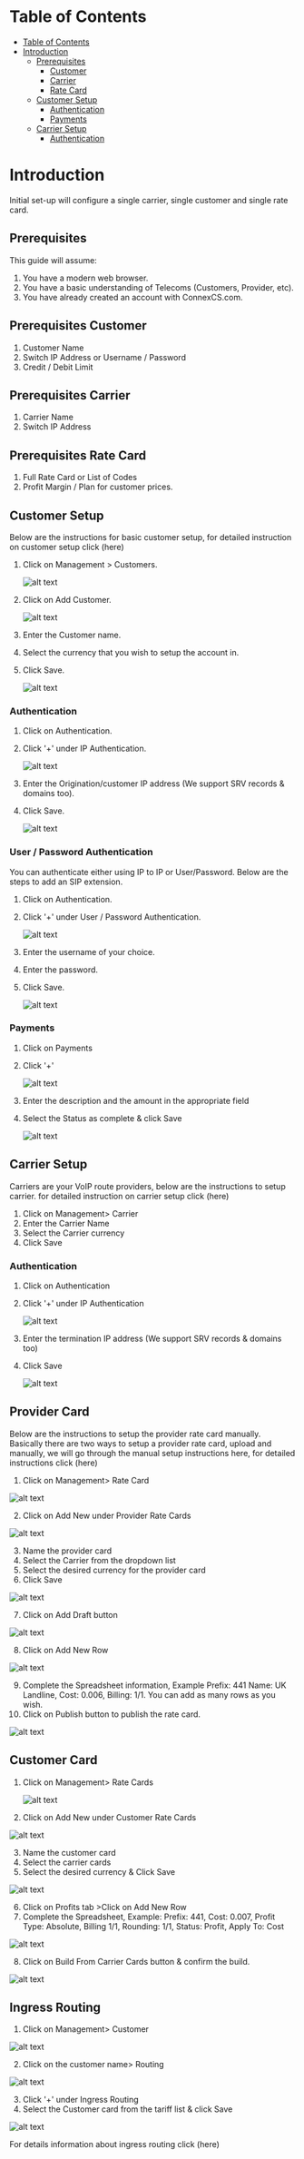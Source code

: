 # Table of Contents

* [Table of Contents](#table-of-contents)
* [Introduction](#introduction)
  * [Prerequisites](#prerequisites)
    * [Customer](#prerequisites-customer)
    * [Carrier](#prerequisites-carrier)
    * [Rate Card](#prerequisites-rate-card)
  * [Customer Setup](#customer-setup)
    * [Authentication](#authentication)
    * [Payments](#payments)
  * [Carrier Setup](#carrier-setup)
    * [Authentication](#authentication)
   



# Introduction

Initial set-up will configure a single carrier, single customer and single rate card.

## Prerequisites

This guide will assume: 

1. You have a modern web browser. 
2. You have a basic understanding of Telecoms (Customers, Provider, etc). 
3. You have already created an account with ConnexCS.com.

## Prerequisites Customer

1. Customer Name
2. Switch IP Address or Username / Password
3. Credit / Debit Limit

## Prerequisites Carrier

1. Carrier Name
2. Switch IP Address

## Prerequisites Rate Card

1. Full Rate Card or List of Codes
2. Profit Margin / Plan for customer prices.

## Customer Setup

Below are the instructions for basic customer setup, for detailed instruction on customer setup click (here) 

1. Click on Management > Customers.
  
    ![alt text][customer-dashboard-new]

2. Click on Add Customer.

    ![alt text][add-customer-new]

3. Enter the Customer name. 
4. Select the currency that you wish to setup the account in.
5. Click Save.

    ![alt text][customer-save-new]

### Authentication

1. Click on Authentication.
2. Click '+' under IP Authentication. 

    ![alt text][ip-auth-new]

3. Enter the Origination/customer IP address (We support SRV records & domains too).
4. Click Save.

    ![alt text][ip-auth-2-new]

### User / Password Authentication

You can authenticate either using IP to IP or User/Password. Below are the steps to add an SIP extension.

1. Click on Authentication.
2. Click '+' under User / Password Authentication.

    ![alt text][user-auth-1-new]

3. Enter the username of your choice.
4. Enter the password.
5. Click Save.

    ![alt text][user-auth-new]

### Payments

1. Click on Payments
2. Click '+' 

    ![alt text][payment-1-new]

3. Enter the description and the amount in the appropriate field 
4. Select the Status as complete & click Save

    ![alt text][payment-2-new]

## Carrier Setup

Carriers are your VoIP route providers, below are the instructions to setup carrier. for detailed instruction on carrier setup click (here)

1. Click on Management> Carrier
2. Enter the Carrier Name
3. Select the Carrier currency
4. Click Save

### Authentication

1. Click on Authentication
2. Click '+' under IP Authentication

    ![alt text][carrier-auth]

3. Enter the termination IP address (We support SRV records & domains too)
4. Click Save

    ![alt text][carrier-auth-1]

## Provider Card

Below are the instructions to setup the provider rate card manually. Basically there are two ways to setup a provider rate card, upload and manually, we will go through the manual setup instructions here, for detailed instructions click (here)
 
1. Click on Management> Rate Card
  
  ![alt text][provider-card-dashbboard] 
  
2. Click on Add New under Provider Rate Cards

  ![alt text][provider-ratecard]

3. Name the provider card
4. Select the Carrier from the dropdown list
5. Select the desired currency for the provider card
6. Click Save

 ![alt text][add-new-provider]

7. Click on Add Draft button

  ![alt text][add-draft]

8. Click on Add New Row

 ![alt text][add-new-row]

9. Complete the Spreadsheet information, Example Prefix: 441 Name: UK Landline, Cost: 0.006, Billing: 1/1. You can add as many rows as you wish.
10. Click on Publish button to publish the rate card.

 ![alt text][upload]


## Customer Card

1. Click on Management> Rate Cards

   ![alt text][provider-card-dashbboard] 

2. Click on Add New under Customer Rate Cards

 ![alt text][add-new-customer] 

3. Name the customer card
4. Select the carrier cards
5. Select the desired currency & Click Save

 ![alt text][add-new-customer-1] 
 
6. Click on Profits tab >Click on Add New Row
7. Complete the Spreadsheet, Example: Prefix: 441, Cost: 0.007, Profit Type: Absolute, Billing 1/1, Rounding: 1/1, Status: Profit, Apply To: Cost

  ![alt text][add-customer-2] 

8. Click on Build From Carrier Cards button & confirm the build.

![alt text][add-customer-3]

## Ingress Routing

1. Click on Management> Customer

 ![alt text][ingress-1]

2. Click on the customer name> Routing

 ![alt text][ingress-2]

3. Click '+' under Ingress Routing
4. Select the Customer card from the tariff list & click Save

 ![alt text][ingress-3]

For details information about ingress routing click (here)



[customer-dashboard-new]: https://raw.githubusercontent.com/digipigeon/connexcs-user-docs/master/new-img/customer-dashboard-new.png "customer-dashboard-new"
[add-customer-new]: https://raw.githubusercontent.com/digipigeon/connexcs-user-docs/master/new-img/add-customer-new.png "add-customer-new"
[customer-save-new]: https://raw.githubusercontent.com/digipigeon/connexcs-user-docs/master/new-img/customer-save-new.png "customer-save-new"
[ip-auth-new]: https://raw.githubusercontent.com/digipigeon/connexcs-user-docs/master/new-img/ip-auth-new.png "ip-auth-new"
[ip-auth-2-new]: https://raw.githubusercontent.com/digipigeon/connexcs-user-docs/master/new-img/ip-auth-2-new.png "ip-auth-2-new"
[user-auth-1-new]: https://raw.githubusercontent.com/digipigeon/connexcs-user-docs/master/new-img/user-auth-1-new.png "user-auth-1-new"
[user-auth-new]: https://raw.githubusercontent.com/digipigeon/connexcs-user-docs/master/new-img/user-auth-new.png "user-auth-new"
[payment-2-new]: https://raw.githubusercontent.com/digipigeon/connexcs-user-docs/master/new-img/payment-2-new.png "ip-auth-new"
[payment-1-new]: https://raw.githubusercontent.com/digipigeon/connexcs-user-docs/master/new-img/payment-1-new.png "payment-1-new"

[carrier-auth]: https://raw.githubusercontent.com/digipigeon/connexcs-user-docs/master/new-img/carrier-auth.png "carrier-auth"
[carrier-auth-1]: https://raw.githubusercontent.com/digipigeon/connexcs-user-docs/master/new-img/carrier-auth-1.png "carrier-auth-1"



[provider-card-dashbboard]: https://raw.githubusercontent.com/digipigeon/connexcs-user-docs/master/new-img/provider-card-dashbboard.png "provider-card-dashbboard"
[provider-ratecard]: https://raw.githubusercontent.com/digipigeon/connexcs-user-docs/master/new-img/provider-ratecard.png "provider-ratecard"
[provider-card-1]: https://raw.githubusercontent.com/digipigeon/connexcs-user-docs/master/new-img/provider-card-1.png "provider-card-1"

[provider-card-5]: https://raw.githubusercontent.com/digipigeon/connexcs-user-docs/master/new-img/provider-card-5.png "provider-card-5"
[provider-card-4]: https://raw.githubusercontent.com/digipigeon/connexcs-user-docs/master/new-img/provider-card-4.png "provider-card-5"
[provider-card-6]: https://raw.githubusercontent.com/digipigeon/connexcs-user-docs/master/new-img/provider-card-6.png "provider-card-5"
[provider-card-7]: https://raw.githubusercontent.com/digipigeon/connexcs-user-docs/master/new-img/provider-card-7.png "provider-card-5"

[map8]: https://raw.githubusercontent.com/digipigeon/connexcs-user-docs/master/new-img/map8.png "map8"
[map10]: https://raw.githubusercontent.com/digipigeon/connexcs-user-docs/master/new-img/map10.png "map10"

[customer-card]: https://raw.githubusercontent.com/digipigeon/connexcs-user-docs/master/new-img/customer-card.png "customer-card"
[customer-card-1]: https://raw.githubusercontent.com/digipigeon/connexcs-user-docs/master/new-img/customer-card-1.png "customer-card-1"
[customer-card-2]: https://raw.githubusercontent.com/digipigeon/connexcs-user-docs/master/new-img/customer-card-2.png "customer-card-2"
[customer-card-3]: https://raw.githubusercontent.com/digipigeon/connexcs-user-docs/master/new-img/customer-card-3.png "customer-card-3"
[customer-card-4]: https://raw.githubusercontent.com/digipigeon/connexcs-user-docs/master/new-img/customer-card-4.png "customer-card-4"
[customer-card-5]: https://raw.githubusercontent.com/digipigeon/connexcs-user-docs/master/new-img/customer-card-5.png "customer-card-5"
[customer-card-6]: https://raw.githubusercontent.com/digipigeon/connexcs-user-docs/master/new-img/customer-card-6.png "customer-card-6"



[add-new-provider]: https://raw.githubusercontent.com/digipigeon/connexcs-user-docs/master/new-img/add-new-provider.png "add-new-provider"
[add-draft]: https://raw.githubusercontent.com/digipigeon/connexcs-user-docs/master/new-img/add-draft.png "add-draft"
[add-new-row]: https://raw.githubusercontent.com/digipigeon/connexcs-user-docs/master/new-img/add-new-row.png "add-new-row"
[upload]: https://raw.githubusercontent.com/digipigeon/connexcs-user-docs/master/new-img/upload.png "upload"

[add-new-customer]: https://raw.githubusercontent.com/digipigeon/connexcs-user-docs/master/new-img/add-new-customer.png "add-new-customer"
[add-new-customer-1]: https://raw.githubusercontent.com/digipigeon/connexcs-user-docs/master/new-img/add-new-customer-1.png "add-new-customer-1"
[add-customer-2]: https://raw.githubusercontent.com/digipigeon/connexcs-user-docs/master/new-img/add-customer-2.png "add-customer-2"
[add-customer-3]: https://raw.githubusercontent.com/digipigeon/connexcs-user-docs/master/new-img/add-customer-3.png "add-customer-3"

[ingress-1]: https://raw.githubusercontent.com/digipigeon/connexcs-user-docs/master/new-img/ingress-1.png "ingress-1"
[ingress-2]: https://raw.githubusercontent.com/digipigeon/connexcs-user-docs/master/new-img/ingress-2.png "ingress-2"
[ingress-3]: https://raw.githubusercontent.com/digipigeon/connexcs-user-docs/master/new-img/ingress-3.png "ingress-3"


